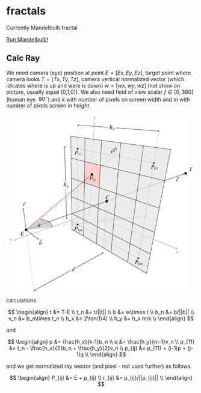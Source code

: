 # fractals
Currently Mandelbulb fractal

[Run Mandelbulb!](https://kamil-kielczewski.github.io/fractals/mandelbulb.html)

## Calc Ray

We  need camera (eye) position at point $E = [Ex,Ey,Ez]$, target point where camera looks $T= [Tx,Ty,Tz]$, camera vertical normalized vector (which idicates where is up and were is down)  $w=[wx,wy,wz]$ (not show on picture, usually equal [0,1,0]). We also need field of view scalar $f \in [0,360]$ (human eye $~90^\circ$) and $k$ with number of pixels on screen width and $m$ with number of pixels screen in height 

<p align="center"><img src="/tex/raysMatrix.png" align=middle /></p>

calculations

$$
\begin{align}
t &= T-E \\
t_n &= t/||t|| \\
b &= w\times t \\
b_n &= b/||b|| \\
v_n &= b_n\times t_n \\
h_x &= 2\tan(f/4) \\
h_y &= h_x m/k \\
\end{align}
$$

and

$$
\begin{align}
p &= \frac{h_x}{k-1}b_n \\ 
q &= \frac{h_y}{m-1}v_n \\ 
p_{11} &= t_n - \frac{h_x}{2}b_n +  \frac{h_y}{2}v_n \\
p_{ij} &= p_{11} + (i-1)p + (j-1)q \\
\end{align}
$$

and we get normalized ray wector (and pixel - not used further) as follows

$$
\begin{align}
P_{ij} &= E + p_{ij} \\
r_{ij} &= p_{ij}/||p_{ij}|| \\
\end{align}
$$





